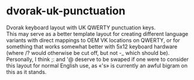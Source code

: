 # dvorak-uk-punctuation
Dvorak keyboard layout with UK QWERTY punctuation keys.
<br>
This may serve as a better template layout for creating different language variants with direct mappings to OEM VK locations on QWERTY, or for something that works somewhat better with 5x12 keyboard hardware (where /? would otherwise be cut off, but not -_ which should be).
<br>
Personally, I think ;: and '@ deserve to be swaped if one were to consider this layout for normal English use, as «'s» is currently an awful bigram on this as it stands.
